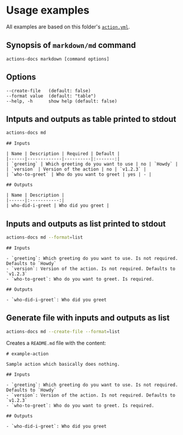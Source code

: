 # Usage examples

All examples are based on this folder's [`action.yml`](./action.yml).

## Synopsis of `markdown/md` command

```text
actions-docs markdown [command options]
```

## Options

```text
--create-file   (default: false)
--format value  (default: "table")
--help, -h      show help (default: false)
```

## Intputs and outputs as table printed to stdout

```sh
actions-docs md
```

```text
## Inputs

| Name | Description | Required | Default |
|------|-------------|----------|:-------:|
| `greeting` | Which greeting do you want to use | no | `Howdy` |
| `version` | Version of the action | no | `v1.2.3` |
| `who-to-greet` | Who do you want to greet | yes | - |

## Outputs

| Name | Description |
|------|:-----------:|
| who-did-i-greet | Who did you greet |
```

## Inputs and outputs as list printed to stdout

```sh
actions-docs md --format=list
```

```text
## Inputs

- `greeting`: Which greeting do you want to use. Is not required. Defaults to `Howdy`
- `version`: Version of the action. Is not required. Defaults to `v1.2.3`
- `who-to-greet`: Who do you want to greet. Is required.

## Outputs

- `who-did-i-greet`: Who did you greet
```

## Generate file with inputs and outputs as list

```sh
actions-docs md --create-file --format=list
```

Creates a `README.md` file with the content:

```text
# example-action

Sample action which basically does nothing.

## Inputs

- `greeting`: Which greeting do you want to use. Is not required. Defaults to `Howdy`
- `version`: Version of the action. Is not required. Defaults to `v1.2.3`
- `who-to-greet`: Who do you want to greet. Is required.

## Outputs

- `who-did-i-greet`: Who did you greet
```
